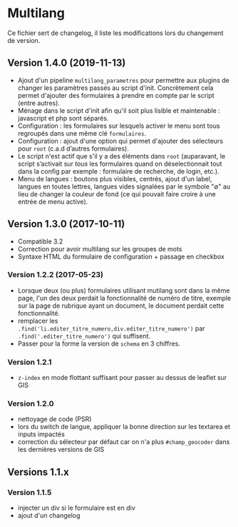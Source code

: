 # Multilang

Ce fichier sert de changelog, il liste les modifications lors du changement de version.

## Version 1.4.0 (2019-11-13)

- Ajout d'un pipeline `multilang_parametres` pour permettre aux plugins de changer les paramètres passés au script d'init. Concrètement cela permet d'ajouter des formulaires à prendre en compte par le script (entre autres).
- Ménage dans le script d'init afin qu'il soit plus lisible et maintenable : javascript et php sont séparés.
- Configuration : les formulaires sur lesquels activer le menu sont tous regroupés dans une même clé `formulaires`.
- Configuration : ajout d'une option qui permet d'ajouter des sélecteurs pour `root` (c.a.d d’autres formulaires).
- Le script n'est actif que s'il y a des éléments dans `root` (auparavant, le script s’activait sur *tous* les formulaires quand on déselectionnait tout dans la config par exemple : formulaire de recherche, de login, etc.).
- Menu de langues : boutons plus visibles, centrés, ajout d'un label, langues en toutes lettres, langues vides signalées par le symbole "∅" au lieu de changer la couleur de fond (ce qui pouvait faire croire à une entrée de menu active).

## Version 1.3.0 (2017-10-11)

- Compatible 3.2
- Correction pour avoir multilang sur les groupes de mots
- Syntaxe HTML du formulaire de configuration + passage en checkbox

### Version 1.2.2 (2017-05-23)

- Lorsque deux (ou plus) formulaires utilisant mutilang sont dans la même page, l'un des deux perdait la fonctionnalité de numéro de titre, exemple sur la page de rubrique ayant un document, le document perdait cette fonctionnalité.
- remplacer les `.find('li.editer_titre_numero,div.editer_titre_numero')` par `.find('.editer_titre_numero')` qui suffisent.
- Passer pour la forme la version de `schema` en 3 chiffres.

### Version 1.2.1

* ```z-index``` en mode flottant suffisant pour passer au dessus de leaflet sur GIS

### Version 1.2.0

* nettoyage de code (PSR)
* lors du switch de langue, appliquer la bonne direction sur les textarea et inputs impactés
* correction du sélecteur par défaut car on n'a plus ```#champ_geocoder``` dans les dernières versions de GIS

## Versions 1.1.x

### Version 1.1.5

* injecter un div si le formulaire est en div
* ajout d'un changelog